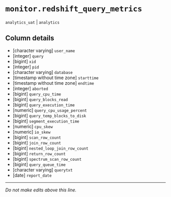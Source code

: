 # `monitor.redshift_query_metrics`
`analytics_uat` | `analytics`

## Column details
* [character varying] `user_name`
* [integer]   `query`
* [bigint]    `xid`
* [integer]   `pid`
* [character varying] `database`
* [timestamp without time zone] `starttime`
* [timestamp without time zone] `endtime`
* [integer]   `aborted`
* [bigint]    `query_cpu_time`
* [bigint]    `query_blocks_read`
* [bigint]    `query_execution_time`
* [numeric]   `query_cpu_usage_percent`
* [bigint]    `query_temp_blocks_to_disk`
* [bigint]    `segment_execution_time`
* [numeric]   `cpu_skew`
* [numeric]   `io_skew`
* [bigint]    `scan_row_count`
* [bigint]    `join_row_count`
* [bigint]    `nested_loop_join_row_count`
* [bigint]    `return_row_count`
* [bigint]    `spectrum_scan_row_count`
* [bigint]    `query_queue_time`
* [character varying] `querytxt`
* [date]      `report_date`

-------------------------------------------------------------------------------
*Do not make edits above this line.*
